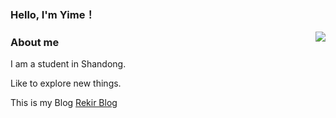 ### Hello, I'm Yime！

<img align="right" src="https://github-readme-stats.vercel.app/api?username=YimeLin&show_icons=true&icon_color=0366d6&bg_color=ffffff&hide_title=true&hide=contribs&include_all_commits=true&count_private=true"/>

### About me

I am a student in Shandong.

Like to explore new things.

This is my Blog [Rekir Blog](https://biaobai.name)
